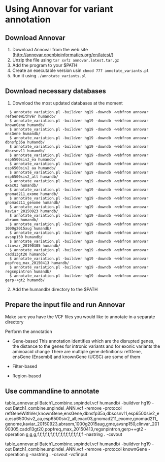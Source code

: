 # Using Annovar for variant annotation

## Download Annovar

1. Download Annovar from the web site (http://annovar.openbioinformatics.org/en/latest/)
2. Unzip the file using `tar xvfz annovar.latest.tar.gz`
3. Add the program to your $PATH 
4. Create an executable version usin `chmod 777 annotate_variants.pl`
5. Run it using `./annotate_variants.pl`

## Download necessary databases

1. Download the most updated databases at the moment 

```
  $ annotate_variation.pl -buildver hg19 -downdb -webfrom annovar refGeneWithVer humandb/
  $ annotate_variation.pl -buildver hg19 -downdb -webfrom annovar knownGene humandb/
  $ annotate_variation.pl -buildver hg19 -downdb -webfrom annovar ensGene humandb/
  $ annotate_variation.pl -buildver hg19 -downdb -webfrom annovar dbnsfp35a humandb/
  $ annotate_variation.pl -buildver hg19 -downdb -webfrom annovar dbscsnv11 humandb/
  $ annotate_variation.pl -buildver hg19 -downdb -webfrom annovar esp6500siv2_ea humandb/
  $ annotate_variation.pl -buildver hg19 -downdb -webfrom annovar esp6500siv2_aa humandb/
  $ annotate_variation.pl -buildver hg19 -downdb -webfrom annovar esp6500siv2_all humandb/
  $ annotate_variation.pl -buildver hg19 -downdb -webfrom annovar exac03 humandb/
  $ annotate_variation.pl -buildver hg19 -downdb -webfrom annovar gnomad211_exome humandb/
  $ annotate_variation.pl -buildver hg19 -downdb -webfrom annovar gnomad211_genome humandb/
  $ annotate_variation.pl -buildver hg19 -downdb -webfrom annovar kaviar_20150923 humandb/ 
  $ annotate_variation.pl -buildver hg19 -downdb -webfrom annovar abraom humandb/ 
  $ annotate_variation.pl -buildver hg19 -downdb -webfrom annovar 1000g2015aug humandb/ 
  $ annotate_variation.pl -buildver hg19 -downdb -webfrom annovar avsnp150 humandb/
  $ annotate_variation.pl -buildver hg19 -downdb -webfrom annovar clinvar_20190305 humandb/
  $ annotate_variation.pl -buildver hg19 -downdb -webfrom annovar cadd13gt20 humandb/
  $ annotate_variation.pl -buildver hg19 -downdb -webfrom annovar popfreq_max_20150413 humandb/
  $ annotate_variation.pl -buildver hg19 -downdb -webfrom annovar regsnpintron humandb/
  $ annotate_variation.pl -buildver hg19 -downdb -webfrom annovar gerp++gt2 humandb/

```
2. Add the humandb/ directory to the $PATH 

## Prepare the input file and run Annovar

Make sure you have the VCF files you would like to annotate in a separate directory 

Perform the annotation

* Gene-based
This annotation identifies which are the disrupted genes, the distance to the genes for intronic variants and for exonic variants the aminoacid change
There are multiple gene definitions: refGene, ensGene (Ensembl) and knownGene (UCSC) are some of them
* Filter-based

* Region-based

## Use commandline to annotate

table_annovar.pl Batch1_combine.snpindel.vcf humandb/ -buildver hg19 -out Batch1_combine.snpindel_ANN.vcf -remove -protocol refGeneWithVer,knownGene,ensGene,dbnsfp35a,dbscsnv11,esp6500siv2_ea,esp6500siv2_aa,esp6500siv2_all,exac03,gnomad211_exome,gnomad211_genome,kaviar_20150923,abraom,1000g2015aug,gme,avsnp150,clinvar_20190305,cadd13gt20,popfreq_max_20150413,regsnpintron,gerp++gt2 -operation g,g,g,f,f,f,f,f,f,f,f,f,f,f,f,f,f,f,f,f,f -nastring . -csvout 

table_annovar.pl Batch1_combine.snpindel.vcf humandb/ -buildver hg19 -out Batch1_combine.snpindel_ANN.vcf -remove -protocol knownGene -operation g -nastring . -csvout -vcfinput
  
  
